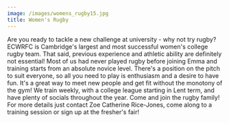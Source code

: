 ```yaml
---
image: /images/womens_rugby15.jpg
title: Women's Rugby
---
```


Are you ready to tackle a new challenge at university - why not try rugby?
ECWRFC is Cambridge's largest and most successful women's college rugby team. That said, previous experience and athletic ability are definitely not essential! Most of us had never played rugby before joining Emma and training starts from an absolute novice level. There's a position on the pitch to suit everyone, so all you need to play is enthusiasm and a desire to have fun. It's a great way to meet new people and get fit without the monotony of the gym!
We train weekly, with a college league starting in Lent term, and have plenty of socials throughout the year. Come and join the rugby family!
For more details just contact Zoe Catherine Rice-Jones, come along to a training session or sign up at the fresher's fair!
